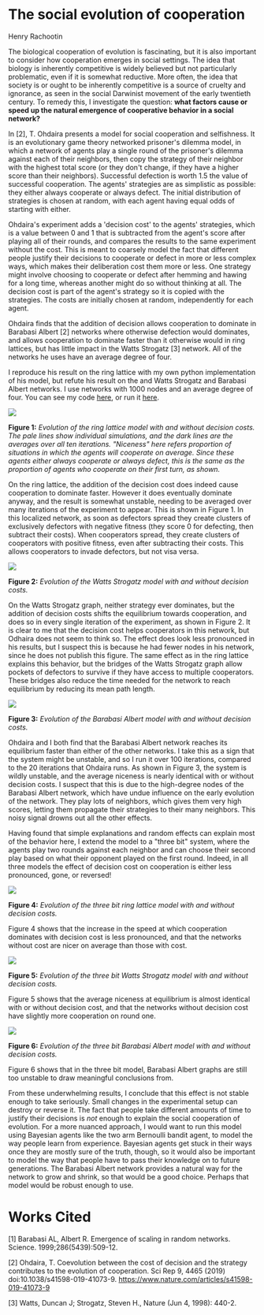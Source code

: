 # The social evolution of cooperation

Henry Rachootin

The biological cooperation of evolution is fascinating, but it is also important to consider how cooperation emerges in social settings. The idea that biology is inherently competitive is widely believed but not particularly problematic, even if it is somewhat reductive. More often, the idea that society is or ought to be inherently competitive is a source of cruelty and ignorance, as seen in the social Darwinist movement of the early twentieth century. To remedy this, I investigate the question: **what factors cause or speed up the natural emergence of cooperative behavior in a social network?**

In [2], T. Ohdaira presents a model for social cooperation and selfishness. It is an evolutionary game theory networked prisoner's dilemma model, in which a network of agents play a single round of the prisoner's dilemma against each of their neighbors, then copy the strategy of their neighbor with the highest total score (or they don't change, if they have a higher score than their neighbors). Successful defection is worth 1.5 the value of successful cooperation. The agents' strategies are as simplistic as possible: they either always cooperate or always defect. The initial distribution of strategies is chosen at random, with each agent having equal odds of starting with either.

Ohdaira's experiment adds a 'decision cost' to the agents' strategies, which is a value between 0 and 1 that is subtracted from the agent's score after playing all of their rounds, and compares the results to the same experiment without the cost. This is meant to coarsely model the fact that different people justify their decisions to cooperate or defect in more or less complex ways, which makes their deliberation cost them more or less. One strategy might involve choosing to cooperate or defect after hemming and hawing for a long time, whereas another might do so without thinking at all. The decision cost is part of the agent's strategy so it is copied with the strategies. The costs are initially chosen at random, independently for each agent.

Ohdaira finds that the addition of decision allows cooperation to dominate in Barabasi Albert [2] networks where otherwise defection would dominates, and allows cooperation to dominate faster than it otherwise would in ring lattices, but has little impact in the Watts Strogatz [3] network. All of the networks he uses have an average degree of four.

I reproduce his result on the ring lattice with my own python implementation of his model, but refute his result on the and Watts Strogatz and Barabasi Albert networks. I use networks with 1000 nodes and an average degree of four. You can see my code [here](https://github.com/sportsracer48/cooperation/blob/master/code/Extension.ipynb), or run it [here](https://mybinder.org/v2/gh/sportsracer48/cooperation/master?filepath=code%2FExtension.ipynb).

![](https://raw.githubusercontent.com/sportsracer48/cooperation/master/code/Ring_Lattice.png)

**Figure 1:** *Evolution of the ring lattice model with and without decision costs. The pale lines show individual simulations, and the dark lines are the averages over all ten iterations. "Niceness" here refers proportion of situations in which the agents will cooperate on average. Since these agents either always cooperate or always defect, this is the same as the proportion of agents who cooperate on their first turn, as shown.*

On the ring lattice, the addition of the decision cost does indeed cause cooperation to dominate faster. However it does eventually dominate anyway, and the result is somewhat unstable, needing to be averaged over many iterations of the experiment to appear. This is shown in Figure 1. In this localized network, as soon as defectors spread they create clusters of exclusively defectors with negative fitness (they score 0 for defecting, then subtract their costs). When cooperators spread, they create clusters of cooperators with positive fitness, even after subtracting their costs. This allows cooperators to invade defectors, but not visa versa.

![](https://raw.githubusercontent.com/sportsracer48/cooperation/master/code/Watts_Strogatz_Graph.png)

**Figure 2:** *Evolution of the Watts Strogatz model with and without decision costs.*

On the Watts Strogatz graph, neither strategy ever dominates, but the addition of decision costs shifts the equilibrium towards cooperation, and does so in every single iteration of the experiment, as shown in Figure 2. It is clear to me that the decision cost helps cooperators in this network, but Odhaira does not seem to think so. The effect does look less pronounced in his results, but I suspect this is because he had fewer nodes in his network, since he does not publish this figure. The same effect as in the ring lattice explains this behavior, but the bridges of the Watts Strogatz graph allow pockets of defectors to survive if they have access to multiple cooperators. These bridges also reduce the time needed for the network to reach equilibrium by reducing its mean path length.

![](https://raw.githubusercontent.com/sportsracer48/cooperation/master/code/Barabasi_Albert_Graph.png)

**Figure 3:** *Evolution of the Barabasi Albert model with and without decision costs.*

Ohdaira and I both find that the Barabasi Albert network reaches its equilibrium faster than either of the other networks. I take this as a sign that the system might be unstable, and so I run it over 100 iterations, compared to the 20 iterations that Ohdaira runs. As shown in Figure 3, the system is wildly unstable, and the average niceness is nearly identical with or without decision costs. I suspect that this is due to the high-degree nodes of the Barabasi Albert network, which have undue influence on the early evolution of the network. They play lots of neighbors, which gives them very high scores, letting them propagate their strategies to their many neighbors. This noisy signal drowns out all the other effects.

Having found that simple explanations and random effects can explain most of the behavior here, I extend the model to a "three bit" system, where the agents play two rounds against each neighbor and can choose their second play based on what their opponent played on the first round. Indeed, in all three models the effect of decision cost on cooperation is either less pronounced, gone, or reversed!

![](https://raw.githubusercontent.com/sportsracer48/cooperation/master/code/Ring_Lattice_3_bit.png)

**Figure 4:** *Evolution of the three bit ring lattice model with and without decision costs.*

Figure 4 shows that the increase in the speed at which cooperation dominates with decision cost is less pronounced, and that the networks without cost are nicer on average than those with cost.

![](https://raw.githubusercontent.com/sportsracer48/cooperation/master/code/Watts_Strogatz_Graph_3_bit.png)

**Figure 5:** *Evolution of the three bit Watts Strogatz model with and without decision costs.*

Figure 5 shows that the average niceness at equilibrium is almost identical with or without decision cost, and that the networks without decision cost have slightly more cooperation on round one.

![](https://raw.githubusercontent.com/sportsracer48/cooperation/master/code/Barabasi_Albert_Graph_3_bit.png)

**Figure 6:** *Evolution of the three bit Barabasi Albert model with and without decision costs.*

Figure 6 shows that in the three bit model, Barabasi Albert graphs are still too unstable to draw meaningful conclusions from.

From these underwhelming results, I conclude that this effect is not stable enough to take seriously. Small changes in the experimental setup can destroy or reverse it. The fact that people take different amounts of time to justify their decisions is *not* enough to explain the social cooperation of evolution. For a more nuanced approach, I would want to run this model using Bayesian agents like the two arm Bernoulli bandit agent, to model the way people learn from experience. Bayesian agents get stuck in their ways once they are mostly sure of the truth, though, so it would also be important to model the way that people have to pass their knowledge on to future generations. The Barabasi Albert network provides a natural way for the network to grow and shrink, so that would be a good choice. Perhaps that model would be robust enough to use.

# Works Cited

[1] Barabasi AL, Albert R. Emergence of scaling in random networks. Science. 1999;286(5439):509-12.

[2] Ohdaira, T. Coevolution between the cost of decision and the strategy contributes to the evolution of cooperation. Sci Rep 9, 4465 (2019) doi:10.1038/s41598-019-41073-9. https://www.nature.com/articles/s41598-019-41073-9  

[3] Watts, Duncan J; Strogatz, Steven H., Nature (Jun 4, 1998): 440-2.

